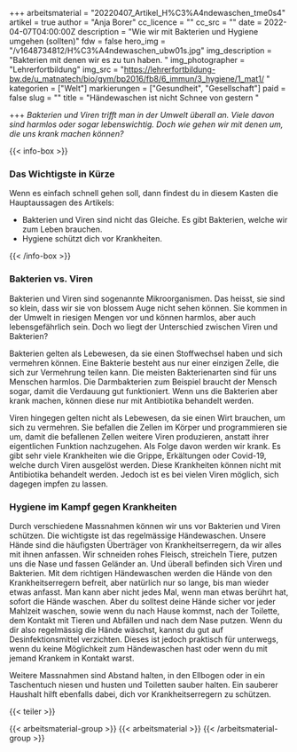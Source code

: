 +++
arbeitsmaterial = "20220407_Artikel_H%C3%A4ndewaschen_tme0s4"
artikel = true
author = "Anja Borer"
cc_licence = ""
cc_src = ""
date = 2022-04-07T04:00:00Z
description = "Wie wir mit Bakterien und Hygiene umgehen (sollten)"
fdw = false
hero_img = "/v1648734812/H%C3%A4ndewaschen_ubw01s.jpg"
img_description = "Bakterien mit denen wir es zu tun haben. "
img_photographer = "Lehrerfortbildung"
img_src = "https://lehrerfortbildung-bw.de/u_matnatech/bio/gym/bp2016/fb8/6_immun/3_hygiene/1_mat1/ "
kategorien = ["Welt"]
markierungen = ["Gesundheit", "Gesellschaft"]
paid = false
slug = ""
title = "Händewaschen ist nicht Schnee von gestern "

+++
_Bakterien und Viren trifft man in der Umwelt überall an. Viele davon sind harmlos oder sogar lebenswichtig. Doch wie gehen wir mit denen um, die uns krank machen können?_

{{< info-box >}} <h3>Das Wichtigste in Kürze</h3>

<p>Wenn es einfach schnell gehen soll, dann findest du in diesem Kasten die Hauptaussagen des Artikels:</p>

<ul>

<li>Bakterien und Viren sind nicht das Gleiche. Es gibt Bakterien, welche wir zum Leben brauchen.</li>

<li>Hygiene schützt dich vor Krankheiten.</li>

</ul> {{< /info-box >}}

### Bakterien vs. Viren

Bakterien und Viren sind sogenannte Mikroorganismen. Das heisst, sie sind so klein, dass wir sie von blossem Auge nicht sehen können. Sie kommen in der Umwelt in riesigen Mengen vor und können harmlos, aber auch lebensgefährlich sein. Doch wo liegt der Unterschied zwischen Viren und Bakterien?

Bakterien gelten als Lebewesen, da sie einen Stoffwechsel haben und sich vermehren können. Eine Bakterie besteht aus nur einer einzigen Zelle, die sich zur Vermehrung teilen kann. Die meisten Bakterienarten sind für uns Menschen harmlos. Die Darmbakterien zum Beispiel braucht der Mensch sogar, damit die Verdauung gut funktioniert. Wenn uns die Bakterien aber krank machen, können diese nur mit Antibiotika behandelt werden.

Viren hingegen gelten nicht als Lebewesen, da sie einen Wirt brauchen, um sich zu vermehren. Sie befallen die Zellen im Körper und programmieren sie um, damit die befallenen Zellen weitere Viren produzieren, anstatt ihrer eigentlichen Funktion nachzugehen. Als Folge davon werden wir krank. Es gibt sehr viele Krankheiten wie die Grippe, Erkältungen oder Covid-19, welche durch Viren ausgelöst werden. Diese Krankheiten können nicht mit Antibiotika behandelt werden. Jedoch ist es bei vielen Viren möglich, sich dagegen impfen zu lassen.

### Hygiene im Kampf gegen Krankheiten

Durch verschiedene Massnahmen können wir uns vor Bakterien und Viren schützen. Die wichtigste ist das regelmässige Händewaschen. Unsere Hände sind die häufigsten Überträger von Krankheitserregern, da wir alles mit ihnen anfassen. Wir schneiden rohes Fleisch, streicheln Tiere, putzen uns die Nase und fassen Geländer an. Und überall befinden sich Viren und Bakterien. Mit dem richtigen Händewaschen werden die Hände von den Krankheitserregern befreit, aber natürlich nur so lange, bis man wieder etwas anfasst. Man kann aber nicht jedes Mal, wenn man etwas berührt hat, sofort die Hände waschen. Aber du solltest deine Hände sicher vor jeder Mahlzeit waschen, sowie wenn du nach Hause kommst, nach der Toilette, dem Kontakt mit Tieren und Abfällen und nach dem Nase putzen. Wenn du dir also regelmässig die Hände wäschst, kannst du gut auf Desinfektionsmittel verzichten. Dieses ist jedoch praktisch für unterwegs, wenn du keine Möglichkeit zum Händewaschen hast oder wenn du mit jemand Krankem in Kontakt warst.

Weitere Massnahmen sind Abstand halten, in den Ellbogen oder in ein Taschentuch niesen und husten und Toiletten sauber halten. Ein sauberer Haushalt hilft ebenfalls dabei, dich vor Krankheitserregern zu schützen.

{{< teiler >}}

{{< arbeitsmaterial-group >}}
{{< arbeitsmaterial >}}
{{< /arbeitsmaterial-group >}}